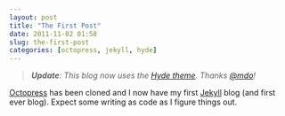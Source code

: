 ```yaml
---
layout: post
title: "The First Post"
date: 2011-11-02 01:58
slug: the-first-post
categories: [octopress, jekyll, hyde]
---
```


> *__Update__: This blog now uses the [Hyde theme](https://github.com/poole/hyde). Thanks [@mdo](https://github.com/mdo)!*

[Octopress](http://octopress.org/) has been cloned and I now have my first [Jekyll](http://jekyllrb.com/) blog (and first ever blog). Expect some writing as code as I figure things out.
